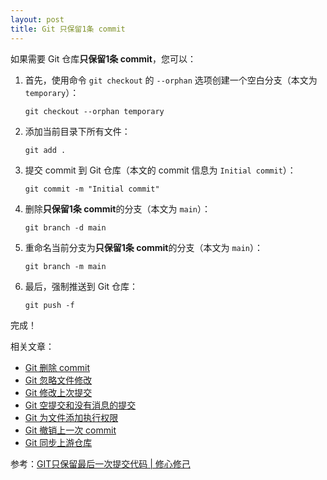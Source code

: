 ```yaml
---
layout: post
title: Git 只保留1条 commit
---
```


如果需要 Git 仓库**只保留1条 commit**，您可以：
1. 首先，使用命令 `git checkout` 的 `--orphan` 选项创建一个空白分支（本文为 `temporary`）：
   ```
   git checkout --orphan temporary
   ```
2. 添加当前目录下所有文件：
   ```
   git add .
   ```
3. 提交 commit 到 Git 仓库（本文的 commit 信息为 `Initial commit`）：
   ```
   git commit -m "Initial commit"
   ```
4. 删除**只保留1条 commit**的分支（本文为 `main`）：
   ```
   git branch -d main
   ```
5. 重命名当前分支为**只保留1条 commit**的分支（本文为 `main`）：
   ```
   git branch -m main
   ```
6. 最后，强制推送到 Git 仓库：
   ```
   git push -f
   ```
完成！

相关文章：
- [Git 删除 commit](Git-Delete-Commit)
- [Git 忽略文件修改](Git-skip-worktree)
- [Git 修改上次提交](Git-commit-amend)
- [Git 空提交和没有消息的提交](Git-empty-commit-and-empty-message)
- [Git 为文件添加执行权限](Git-update-index-chmod=+x)
- [Git 撤销上一次 commit](Git-reset-soft-HEAD~1)
- [Git 同步上游仓库](Git-fetch-upstream)

参考：[GIT只保留最后一次提交代码 | 修心修己](https://xiusin.github.io/post/git-zhi-bao-liu-zui-hou-yi-ci-ti-jiao-dai-ma/)